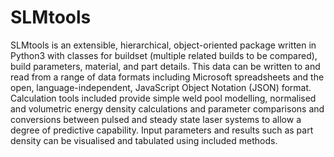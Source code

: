 # SLMtools

SLMtools is an extensible, hierarchical, object-oriented package written in
Python3 with classes for buildset (multiple related builds to be compared),
build parameters, material, and part details. This data can be written to and
read from a range of data formats including Microsoft spreadsheets and the
open, language-independent, JavaScript Object Notation (JSON) format.
Calculation tools included provide simple weld pool modelling, normalised and
volumetric energy density calculations and parameter comparisons and
conversions between pulsed and steady state laser systems to allow a degree of
predictive capability. Input parameters and results such as part density can be
visualised and tabulated using included methods.
